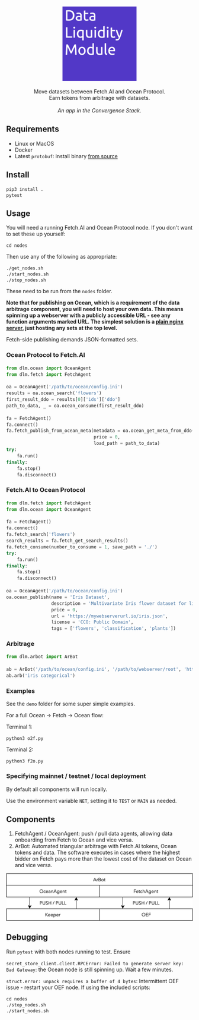 <p align="center">
    <img src="./img/dlm_logo.png" width="200" />
    <br><br>
    Move datasets between Fetch.AI and Ocean Protocol.<br>
    Earn tokens from arbitrage with datasets.<br><br>
    <i>An app in the Convergence Stack.</i>
</p>


## Requirements

- Linux or MacOS
- Docker
- Latest `protobuf`: install binary [from source](https://github.com/protocolbuffers/protobuf/releases)

## Install

```
pip3 install .
pytest
```

## Usage

You will need a running Fetch.AI and Ocean Protocol node. If you don't want to set these up yourself:
```
cd nodes
```
Then use any of the following as appropriate:
```
./get_nodes.sh
./start_nodes.sh
./stop_nodes.sh
```
These need to be run from the `nodes` folder.

**Note that for publishing on Ocean, which is a requirement of the data arbitrage component, you will need to host your own data. This means spinning up a webserver with a publicly accessible URL - see any function arguments marked URL. The simplest solution is a [plain nginx server](https://nginxconfig.io/?0.index=index.html&0.fallback_html), just hosting any sets at the top level.**

Fetch-side publishing demands JSON-formatted sets.


### Ocean Protocol to Fetch.AI

```python
from dlm.ocean import OceanAgent
from dlm.fetch import FetchAgent

oa = OceanAgent('/path/to/ocean/config.ini')
results = oa.ocean_search('flowers')
first_result_ddo = results[0]['ids']['ddo']
path_to_data, _ = oa.ocean_consume(first_result_ddo)

fa = FetchAgent()
fa.connect()
fa.fetch_publish_from_ocean_meta(metadata = oa.ocean_get_meta_from_ddo(first_result_ddo),
                                 price = 0,
                                 load_path = path_to_data)
try:
    fa.run()
finally:
    fa.stop()
    fa.disconnect()
```

### Fetch.AI to Ocean Protocol

```python
from dlm.fetch import FetchAgent
from dlm.ocean import OceanAgent

fa = FetchAgent()
fa.connect()
fa.fetch_search('flowers')
search_results = fa.fetch_get_search_results()
fa.fetch_consume(number_to_consume = 1, save_path = './')
try:
    fa.run()
finally:
    fa.stop()
    fa.disconnect()

oa = OceanAgent('/path/to/ocean/config.ini')
oa.ocean_publish(name = 'Iris Dataset',
                 description = 'Multivariate Iris flower dataset for linear discriminant analysis.',
                 price = 0,
                 url = 'https://mywebserverurl.io/iris.json',
                 license = 'CCO: Public Domain',
                 tags = ['flowers', 'classification', 'plants'])
```


### Arbitrage

```python
from dlm.arbot import ArBot

ab = ArBot('/path/to/ocean/config.ini', '/path/to/webserver/root', 'https://yourhosting.url')
ab.arb('iris categorical')
```

### Examples

See the `demo` folder for some super simple examples.

For a full Ocean -> Fetch -> Ocean flow:

Terminal 1:
```
python3 o2f.py
```
Terminal 2:
```
python3 f2o.py
```

### Specifying mainnet / testnet / local deployment

By default all components will run locally.

Use the environment variable `NET`, setting it to `TEST` or `MAIN` as needed.

## Components

1. FetchAgent / OceanAgent: push / pull data agents, allowing data onboarding from Fetch to Ocean and vice versa.
2. ArBot: Automated triangular arbitrage with Fetch.AI tokens, Ocean tokens and data. The software executes in cases where the highest bidder on Fetch pays more than the lowest cost of the dataset on Ocean and vice versa.

<p align="center">
    <img src="./img/dlm_stack.png" width="550" />
</p>

## Debugging

Run `pytest` with both nodes running to test. Ensure

`secret_store_client.client.RPCError: Failed to generate server key: Bad Gateway`: the Ocean node is still spinning up. Wait a few minutes.

`struct.error: unpack requires a buffer of 4 bytes`: Intermittent OEF issue - restart your OEF node. If using the included scripts:
```
cd nodes
./stop_nodes.sh
./start_nodes.sh
```

